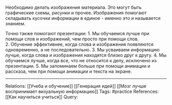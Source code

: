 Необходимо делать изображения материала. Это могут быть графические схемы, рисунки и прочее. Изображения помогают складывать кусочки информации в единое - именно это и называется знанием. 

Точно также помогают презентации: 
1. Мы обучаемся лучше при помощи слов и изображений, чем просто при помощи слов.
2. Обучение эффективнее, когда слова и изображения появляются одновременно, а не последовательно. 
3. Мы усваиваем информацию лучше, когда слова и изображения находятся близко друг к другу.
4. Мы обучаемся лучше, когда все, что не относится к делу, исключено из презентации.
5. Мы запоминаем больше при помощи анимации и рассказа, чем при помощи анимации и текста на экране. 

___
Relations: [[Учеба и обучение]] [[Генерация идей]] [[Мозг лучше воспринимает визуальную информацию]] 
Tags: #practice 
References: [[Как научиться учиться]] 
Query: 